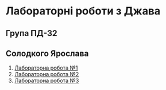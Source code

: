 # Лабораторні роботи з Джава
## Група ПД-32
## Солодкого Ярослава
1. [Лабораторна робота №1](src/main/java/com/solodkyi/java_labs/Lab1/README.md)
1. [Лабораторна робота №2](src/main/java/com/solodkyi/java_labs/Lab2/README.md)
1. [Лабораторна робота №3](src/main/java/com/solodkyi/java_labs/Lab3/README.md)
